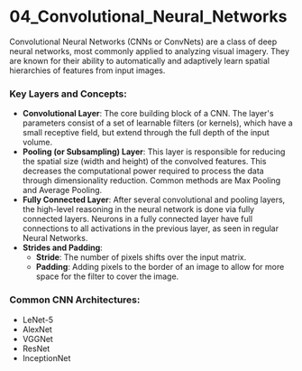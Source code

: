 # 04_Convolutional_Neural_Networks

Convolutional Neural Networks (CNNs or ConvNets) are a class of deep neural networks, most commonly applied to analyzing visual imagery. They are known for their ability to automatically and adaptively learn spatial hierarchies of features from input images.

### Key Layers and Concepts:

-   **Convolutional Layer**: The core building block of a CNN. The layer's parameters consist of a set of learnable filters (or kernels), which have a small receptive field, but extend through the full depth of the input volume.
-   **Pooling (or Subsampling) Layer**: This layer is responsible for reducing the spatial size (width and height) of the convolved features. This decreases the computational power required to process the data through dimensionality reduction. Common methods are Max Pooling and Average Pooling.
-   **Fully Connected Layer**: After several convolutional and pooling layers, the high-level reasoning in the neural network is done via fully connected layers. Neurons in a fully connected layer have full connections to all activations in the previous layer, as seen in regular Neural Networks.
-   **Strides and Padding**:
    -   **Stride**: The number of pixels shifts over the input matrix.
    -   **Padding**: Adding pixels to the border of an image to allow for more space for the filter to cover the image.

### Common CNN Architectures:

-   LeNet-5
-   AlexNet
-   VGGNet
-   ResNet
-   InceptionNet 